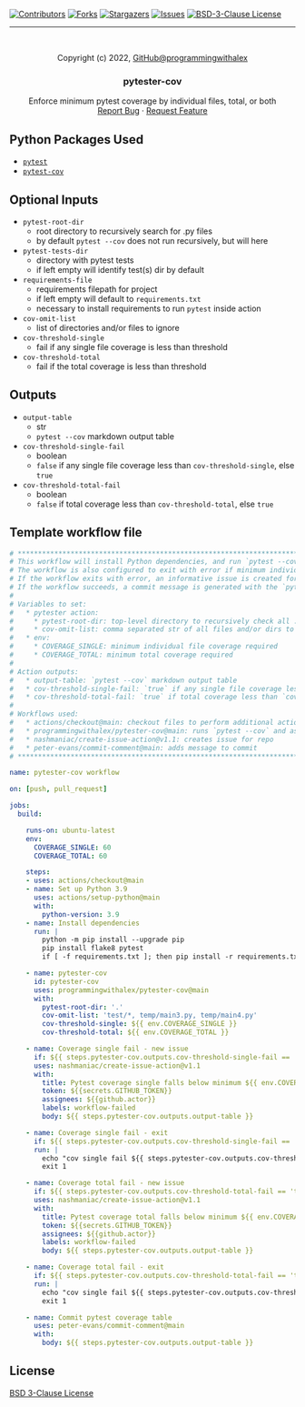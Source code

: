 <a id="readme-top"></a>

[![Contributors][contributors-shield]][contributors-url]
[![Forks][forks-shield]][forks-url]
[![Stargazers][stars-shield]][stars-url]
[![Issues][issues-shield]][issues-url]
[![BSD-3-Clause License][license-shield]][license-url]

---

<br />
<div align="center">
    <p>Copyright (c) 2022, <a href="https://github.com/programmingwithalex">GitHub@programmingwithalex</a></p>


  <h3 align="center">pytester-cov</h3>

  <p align="center">
    Enforce minimum pytest coverage by individual files, total, or both
    <br />
    <a href="https://github.com/programmingwithalex/aws_ecs_service_connect/issues/new?labels=bug&template=bug-report---.md">Report Bug</a>
    ·
    <a href="https://github.com/programmingwithalex/aws_ecs_service_connect/issues/new?labels=enhancement&template=feature-request---.md">Request Feature</a>
  </p>
</div>

## Python Packages Used

- [`pytest`](https://pypi.org/project/pytest/)
- [`pytest-cov`](https://pypi.org/project/pytest-cov/)

## Optional Inputs

- `pytest-root-dir`
  - root directory to recursively search for .py files
  - by default `pytest --cov` does not run recursively, but will here
- `pytest-tests-dir`
  - directory with pytest tests
  - if left empty will identify test(s) dir by default
- `requirements-file`
  - requirements filepath for project
  - if left empty will default to `requirements.txt`
  - necessary to install requirements to run `pytest` inside action
- `cov-omit-list`
  - list of directories and/or files to ignore
- `cov-threshold-single`
  - fail if any single file coverage is less than threshold
- `cov-threshold-total`
  - fail if the total coverage is less than threshold

## Outputs

- `output-table`
  - str
  - `pytest --cov` markdown output table
- `cov-threshold-single-fail`
  - boolean
  - `false` if any single file coverage less than `cov-threshold-single`, else `true`
- `cov-threshold-total-fail`
  - boolean
  - `false` if total coverage less than `cov-threshold-total`, else `true`

## Template workflow file

```yaml
# **************************************************************************************************************** #
# This workflow will install Python dependencies, and run `pytest --cov` on all files recursively from the `pytest-root-dir`
# The workflow is also configured to exit with error if minimum individual file or total pytest coverage minimum not met
# If the workflow exits with error, an informative issue is created for the repo alerting the user
# If the workflow succeeds, a commit message is generated with the `pytest --cov` markdown table
#
# Variables to set:
#   * pytester action:
#     * pytest-root-dir: top-level directory to recursively check all .py files for `pytest --cov`
#     * cov-omit-list: comma separated str of all files and/or dirs to ignore
#   * env:
#     * COVERAGE_SINGLE: minimum individual file coverage required
#     * COVERAGE_TOTAL: minimum total coverage required
#
# Action outputs:
#   * output-table: `pytest --cov` markdown output table
#   * cov-threshold-single-fail: `true` if any single file coverage less than `cov-threshold-single`, else `false`
#   * cov-threshold-total-fail: `true` if total coverage less than `cov-threshold-total`, else `false`
#
# Workflows used:
#   * actions/checkout@main: checkout files to perform additional actions on
#   * programmingwithalex/pytester-cov@main: runs `pytest --cov` and associated functions
#   * nashmaniac/create-issue-action@v1.1: creates issue for repo
#   * peter-evans/commit-comment@main: adds message to commit
# **************************************************************************************************************** #

name: pytester-cov workflow

on: [push, pull_request]

jobs:
  build:

    runs-on: ubuntu-latest
    env:
      COVERAGE_SINGLE: 60
      COVERAGE_TOTAL: 60

    steps:
    - uses: actions/checkout@main
    - name: Set up Python 3.9
      uses: actions/setup-python@main
      with:
        python-version: 3.9
    - name: Install dependencies
      run: |
        python -m pip install --upgrade pip
        pip install flake8 pytest
        if [ -f requirements.txt ]; then pip install -r requirements.txt; fi

    - name: pytester-cov
      id: pytester-cov
      uses: programmingwithalex/pytester-cov@main
      with:
        pytest-root-dir: '.'
        cov-omit-list: 'test/*, temp/main3.py, temp/main4.py'
        cov-threshold-single: ${{ env.COVERAGE_SINGLE }}
        cov-threshold-total: ${{ env.COVERAGE_TOTAL }}

    - name: Coverage single fail - new issue
      if: ${{ steps.pytester-cov.outputs.cov-threshold-single-fail == 'true' }}
      uses: nashmaniac/create-issue-action@v1.1
      with:
        title: Pytest coverage single falls below minimum ${{ env.COVERAGE_SINGLE }}
        token: ${{secrets.GITHUB_TOKEN}}
        assignees: ${{github.actor}}
        labels: workflow-failed
        body: ${{ steps.pytester-cov.outputs.output-table }}

    - name: Coverage single fail - exit
      if: ${{ steps.pytester-cov.outputs.cov-threshold-single-fail == 'true' }}
      run: |
        echo "cov single fail ${{ steps.pytester-cov.outputs.cov-threshold-single-fail }}"
        exit 1

    - name: Coverage total fail - new issue
      if: ${{ steps.pytester-cov.outputs.cov-threshold-total-fail == 'true' }}
      uses: nashmaniac/create-issue-action@v1.1
      with:
        title: Pytest coverage total falls below minimum ${{ env.COVERAGE_TOTAL }}
        token: ${{secrets.GITHUB_TOKEN}}
        assignees: ${{github.actor}}
        labels: workflow-failed
        body: ${{ steps.pytester-cov.outputs.output-table }}

    - name: Coverage total fail - exit
      if: ${{ steps.pytester-cov.outputs.cov-threshold-total-fail == 'true' }}
      run: |
        echo "cov single fail ${{ steps.pytester-cov.outputs.cov-threshold-total-fail }}"
        exit 1

    - name: Commit pytest coverage table
      uses: peter-evans/commit-comment@main
      with:
        body: ${{ steps.pytester-cov.outputs.output-table }}
```

## License

[BSD 3-Clause License](https://github.com/programmingwithalex/pytester-cov/blob/main/LICENSE)

[contributors-shield]: https://img.shields.io/github/contributors/programmingwithalex/pytester-cov?style=for-the-badge
[contributors-url]: https://github.com/programmingwithalex/pytester-cov/graphs/contributors
[forks-shield]: https://img.shields.io/github/forks/programmingwithalex/pytester-cov?style=for-the-badge
[forks-url]: https://github.com/programmingwithalex/pytester-cov/network/members
[stars-shield]: https://img.shields.io/github/stars/programmingwithalex/pytester-cov?style=for-the-badge
[stars-url]: https://github.com/programmingwithalex/pytester-cov/stargazers
[issues-shield]: https://img.shields.io/github/issues/programmingwithalex/pytester-cov?style=for-the-badge
[issues-url]: https://github.com/programmingwithalex/pytester-cov/issues
[license-shield]: https://img.shields.io/github/license/programmingwithalex/pytester-cov.svg?style=for-the-badge
[license-url]: https://github.com/programmingwithalex/pytester-cov/blob/main/LICENSE
